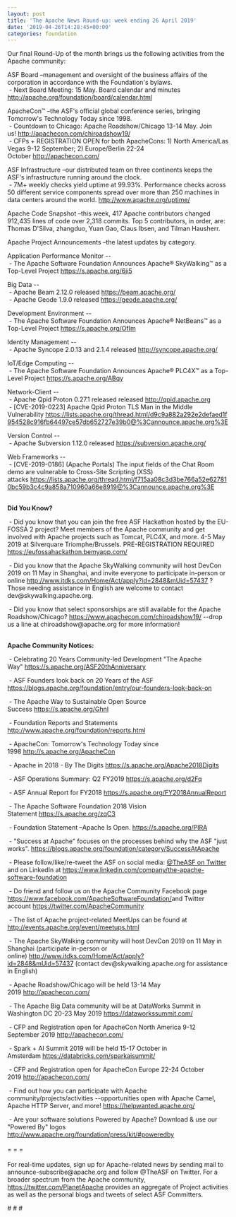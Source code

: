 ```yaml
---
layout: post
title: 'The Apache News Round-up: week ending 26 April 2019'
date: '2019-04-26T14:28:45+00:00'
categories: foundation
---
```

<p>Our final Round-Up of the month brings us the following activities from the Apache community:</p> 
  <p>ASF Board –management and oversight of the business affairs of the corporation in accordance with the Foundation's bylaws.<br />&nbsp;- Next Board Meeting: 15 May. Board calendar and minutes <a href="http://apache.org/foundation/board/calendar.html">http://apache.org/foundation/board/calendar.html</a></p> 
  <div> 
    <p>ApacheCon™ –the ASF's official global conference series, bringing Tomorrow's Technology Today since 1998.<br />&nbsp;- Countdown to Chicago: Apache Roadshow/Chicago 13-14 May. Join us!&nbsp;<a href="http://apachecon.com/chiroadshow19/">http://apachecon.com/chiroadshow19/</a><br />&nbsp;- CFPs + REGISTRATION OPEN for both ApacheCons: 1) North America/Las Vegas 9-12 September; 2) Europe/Berlin 22-24 October&nbsp;<a href="http://apachecon.com/">http://apachecon.com/</a></p> 
    <p>ASF Infrastructure –our distributed team on three continents keeps the ASF's infrastructure running around the clock.<br />&nbsp;- 7M+ weekly checks yield uptime at 99.93%. Performance checks across 50 different service components spread over more than 250 machines in data centers around the world.&nbsp;<a href="http://www.apache.org/uptime/">http://www.apache.org/uptime/</a></p> 
    <p>Apache Code Snapshot –this week, 417 Apache contributors changed 912,435 lines of code over&nbsp;2,318 commits. Top 5 contributors, in order, are: Thomas D'Silva, zhangduo, Yuan Gao, Claus Ibsen, and Tilman Hausherr.</p> 
    <p>Apache Project Announcements&nbsp;–the latest updates by category.</p> 
    <p>Application Performance Monitor --<br />&nbsp;-&nbsp;The Apache Software Foundation Announces Apache® SkyWalking™ as a Top-Level Project&nbsp;<a href="https://s.apache.org/6ji5">https://s.apache.org/6ji5</a></p> 
    <p>Big Data --<br />&nbsp;-&nbsp;Apache Beam 2.12.0 released&nbsp;<a href="https://beam.apache.org/">https://beam.apache.org/</a><br />&nbsp;-&nbsp;Apache Geode 1.9.0 released <a href="https://geode.apache.org/">https://geode.apache.org/</a></p> 
    <p> </p> 
    <p>Development Environment --<br />&nbsp;-&nbsp;The Apache Software Foundation Announces Apache® NetBeans™ as a Top-Level Project <a href="https://s.apache.org/OfIm">https://s.apache.org/OfIm</a></p> 
    <p>Identity Management --<br />&nbsp;- Apache Syncope 2.0.13 and 2.1.4&nbsp;released&nbsp;<a href="http://syncope.apache.org/">http://syncope.apache.org/</a></p> 
    <p>IoT/Edge Computing --<br />&nbsp;- The Apache Software Foundation Announces Apache® PLC4X™ as a Top-Level Project <a href="https://s.apache.org/ABqy">https://s.apache.org/ABqy</a></p> 
    <p> </p> 
    <p>Network-Client --<br />&nbsp;- Apache Qpid Proton 0.27.1 released released <a href="http://qpid.apache.org/">http://qpid.apache.org</a><br />&nbsp;- [CVE-2019-0223] Apache Qpid Proton TLS Man in the Middle Vulnerability&nbsp;<a href="https://lists.apache.org/thread.html/d9c9a882a292e2defaed1f954528c916fb64497ce57db652727e39b0@%3Cannounce.apache.org%3E">https://lists.apache.org/thread.html/d9c9a882a292e2defaed1f954528c916fb64497ce57db652727e39b0@%3Cannounce.apache.org%3E</a></p> 
    <p>Version Control --<br />&nbsp;- Apache Subversion 1.12.0 released&nbsp;<a href="https://subversion.apache.org/">https://subversion.apache.org/</a></p> 
    <p>Web Frameworks --<br />&nbsp;-&nbsp;[CVE-2019-0186] (Apache Portals) The input fields of the Chat Room demo are vulnerable to Cross-Site Scripting (XSS) attacks&nbsp;<a href="https://lists.apache.org/thread.html/f715aa08c3d3be766a52e627810bc59b3c4c9a858a710960a66e8919@%3Cannounce.apache.org%3E">https://lists.apache.org/thread.html/f715aa08c3d3be766a52e627810bc59b3c4c9a858a710960a66e8919@%3Cannounce.apache.org%3E</a><br /><br /></p> 
    <p><strong>Did You Know?</strong></p> 
    <div> 
      <p>&nbsp;- Did you know that you can join the free ASF Hackathon hosted by the EU-FOSSA 2 project? Meet members of the Apache community and get involved with Apache projects such as Tomcat, PLC4X, and more. 4-5 May 2019 at Silverquare Triomphe/Brussels. PRE-REGISTRATION REQUIRED <a href="https://eufossahackathon.bemyapp.com/">https://eufossahackathon.bemyapp.com/</a></p> 
      <p>&nbsp;- Did you know that the Apache SkyWalking community will host DevCon 2019 on 11 May in Shanghai, and invite everyone to participate in-person or online <a href="http://www.itdks.com/Home/Act/apply?id=2848&amp;mUid=57437">http://www.itdks.com/Home/Act/apply?id=2848&amp;mUid=57437</a>&nbsp;? Those needing assistance in English are welcome to contact dev@skywalking.apache.org.</p> 
      <p>&nbsp;- Did you know that select sponsorships are still available for the Apache Roadshow/Chicago?&nbsp;<a href="https://www.apachecon.com/chiroadshow19/">https://www.apachecon.com/chiroadshow19/</a>&nbsp;--drop us a line at&nbsp;chiroadshow@apache.org for more information!<br /><br /></p> 
      <p><strong>Apache Community Notices:</strong></p> 
    </div> 
    <p>&nbsp;- Celebrating 20 Years Community-led Development &quot;The Apache Way&quot;&nbsp;<a href="https://s.apache.org/ASF20thAnniversary">https://s.apache.org/ASF20thAnniversary</a></p> 
    <p>&nbsp;- ASF Founders look back on 20 Years of the ASF <a href="https://blogs.apache.org/foundation/entry/our-founders-look-back-on">https://blogs.apache.org/foundation/entry/our-founders-look-back-on</a></p> 
    <p>&nbsp;- The Apache Way to Sustainable Open Source Success&nbsp;<a href="https://s.apache.org/GhnI">https://s.apache.org/GhnI</a></p> 
    <p>&nbsp;- Foundation Reports and Statements <a href="http://www.apache.org/foundation/reports.html">http://www.apache.org/foundation/reports.html</a></p> 
    <p>&nbsp;- ApacheCon: Tomorrow's Technology Today since 1998&nbsp;<a href="http://s.apache.org/ApacheCon">http://s.apache.org/ApacheCon</a></p> 
    <p>&nbsp;- Apache in 2018 - By The Digits <a href="https://s.apache.org/Apache2018Digits">https://s.apache.org/Apache2018Digits</a></p> 
    <p>&nbsp;-&nbsp;ASF Operations Summary: Q2 FY2019 <a href="https://s.apache.org/d2Fq">https://s.apache.org/d2Fq</a></p> 
    <p>&nbsp;- ASF Annual Report for FY2018&nbsp;<a href="https://s.apache.org/FY2018AnnualReport">https://s.apache.org/FY2018AnnualReport</a></p> 
    <p>&nbsp;- The Apache Software Foundation 2018 Vision Statement&nbsp;<a href="https://s.apache.org/zqC3">https://s.apache.org/zqC3</a></p> 
    <p>&nbsp;- Foundation Statement –Apache Is Open.&nbsp;<a href="https://s.apache.org/PIRA">https://s.apache.org/PIRA</a></p> 
    <div> 
      <p>&nbsp;- &quot;Success at Apache&quot; focuses on the processes behind why the ASF &quot;just works&quot;. <a href="https://blogs.apache.org/foundation/category/SuccessAtApache">https://blogs.apache.org/foundation/category/SuccessAtApache</a></p> 
    </div> 
    <div> 
      <p>&nbsp;- Please follow/like/re-tweet the ASF on social media: <a href="https://twitter.com/TheASF">@TheASF on Twitter</a> and on LinkedIn at <a href="https://www.linkedin.com/company/the-apache-software-foundation">https://www.linkedin.com/company/the-apache-software-foundation</a></p> 
      <p>&nbsp;- Do friend and follow us on the Apache Community Facebook page <a href="https://www.facebook.com/ApacheSoftwareFoundation/">https://www.facebook.com/ApacheSoftwareFoundation/</a>and Twitter account <a href="https://twitter.com/ApacheCommunity">https://twitter.com/ApacheCommunity</a></p> 
    </div> 
    <div> 
      <p><a href="https://feathercast.apache.org/"></a></p> 
    </div> 
    <div> 
      <p>&nbsp;- The list of Apache project-related MeetUps can be found at <a href="http://events.apache.org/event/meetups.html">http://events.apache.org/event/meetups.html</a></p> 
    </div> 
    <div> 
      <p>&nbsp;- The Apache SkyWalking community will host DevCon 2019 on 11 May in Shanghai (participate in-person or online)&nbsp;<a href="http://www.itdks.com/Home/Act/apply?id=2848&amp;mUid=57437">http://www.itdks.com/Home/Act/apply?id=2848&amp;mUid=57437</a>&nbsp;(contact dev@skywalking.apache.org for assistance in English)</p> 
      <p>&nbsp;- Apache Roadshow/Chicago will be held 13-14 May 2019&nbsp;<a href="http://apachecon.com/">http://apachecon.com/</a></p> 
      <p>&nbsp;- The Apache Big Data community will be at&nbsp;DataWorks Summit in Washington DC&nbsp;20-23 May 2019&nbsp;<a href="https://dataworkssummit.com/">https://dataworkssummit.com/<br /></a></p> 
      <p>&nbsp;- CFP and Registration open for ApacheCon North America 9-12 September 2019&nbsp;<a href="http://apachecon.com/">http://apachecon.com/</a></p> 
      <p>&nbsp;- Spark + AI Summit 2019 will be held 15-17 October in Amsterdam&nbsp;<font color="#bb0000"><a href="https://databricks.com/sparkaisummit/">https://databricks.com/sparkaisummit/</a></font> </p> 
      <p>&nbsp;- CFP and Registration open for ApacheCon Europe 22-24 October 2019&nbsp;<a href="http://apachecon.com/">http://apachecon.com/</a></p> 
      <p>&nbsp;- Find out how you can participate with Apache community/projects/activities --opportunities open with Apache Camel, Apache HTTP Server, and more! <a href="https://helpwanted.apache.org/">https://helpwanted.apache.org/</a></p> 
    </div> 
    <div>&nbsp;- Are your software solutions Powered by Apache? Download &amp; use our &quot;Powered By&quot; logos <a href="http://www.apache.org/foundation/press/kit/#poweredby">http://www.apache.org/foundation/press/kit/#poweredby</a></div> 
    <div><br /></div> 
    <div>= = =</div> 
    <div><br /></div> 
    <div>For real-time updates, sign up for Apache-related news by sending mail to announce-subscribe@apache.org and follow @TheASF on Twitter. For a broader spectrum from the Apache community, <a href="https://twitter.com/PlanetApache">https://twitter.com/PlanetApache</a> provides an aggregate of Project activities as well as the personal blogs and tweets of select ASF Committers.</div> 
  </div> 
  <p># # #</p>
